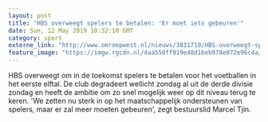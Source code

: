 ```yaml
---
layout: post
title: "HBS overweegt spelers te betalen: 'Er moet iets gebeuren'"
date: Sun, 12 May 2019 10:32:10 GMT
category: sport
externe_link: "http://www.omroepwest.nl/nieuws/3831710/HBS-overweegt-spelers-te-betalen-Er-moet-iets-gebeuren"
feature_image: "https://imgw.rgcdn.nl/4aa550ff919e48d1beb978e072e96c4a/opener/3831124.jpg"
---
```


HBS overweegt om in de toekomst spelers te betalen voor het voetballen in het eerste elftal. De club degradeert wellicht zondag al uit de derde divisie zondag en heeft de ambitie om zo snel mogelijk weer op dit niveau terug te keren. 'We zetten nu sterk in op het maatschappelijk ondersteunen van spelers, maar er zal meer moeten gebeuren', zegt bestuurslid Marcel Tjin.
